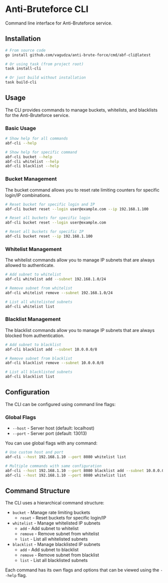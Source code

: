 # Anti-Bruteforce CLI

Command line interface for Anti-Bruteforce service.

## Installation

```bash
# From source code
go install github.com/vagudza/anti-brute-force/cmd/abf-cli@latest

# Or using task (from project root)
task install-cli

# Or just build without installation
task build-cli
```

## Usage

The CLI provides commands to manage buckets, whitelists, and blacklists for the Anti-Bruteforce service.

### Basic Usage

```bash
# Show help for all commands
abf-cli --help

# Show help for specific command
abf-cli bucket --help
abf-cli whitelist --help
abf-cli blacklist --help
```

### Bucket Management

The bucket command allows you to reset rate limiting counters for specific login/IP combinations.

```bash
# Reset bucket for specific login and IP
abf-cli bucket reset --login user@example.com --ip 192.168.1.100

# Reset all buckets for specific login
abf-cli bucket reset --login user@example.com

# Reset all buckets for specific IP
abf-cli bucket reset --ip 192.168.1.100
```

### Whitelist Management

The whitelist commands allow you to manage IP subnets that are always allowed to authenticate.

```bash
# Add subnet to whitelist
abf-cli whitelist add --subnet 192.168.1.0/24

# Remove subnet from whitelist
abf-cli whitelist remove --subnet 192.168.1.0/24

# List all whitelisted subnets
abf-cli whitelist list
```

### Blacklist Management

The blacklist commands allow you to manage IP subnets that are always blocked from authentication.

```bash
# Add subnet to blacklist
abf-cli blacklist add --subnet 10.0.0.0/8

# Remove subnet from blacklist
abf-cli blacklist remove --subnet 10.0.0.0/8

# List all blacklisted subnets
abf-cli blacklist list
```

## Configuration

The CLI can be configured using command line flags:

### Global Flags
- `--host` - Server host (default: localhost)
- `--port` - Server port (default: 13013)

You can use global flags with any command:

```bash
# Use custom host and port
abf-cli --host 192.168.1.10 --port 8080 whitelist list

# Multiple commands with same configuration
abf-cli --host 192.168.1.10 --port 8080 blacklist add --subnet 10.0.0.0/8
abf-cli --host 192.168.1.10 --port 8080 whitelist list
```

## Command Structure

The CLI uses a hierarchical command structure:

- `bucket` - Manage rate limiting buckets
  - `reset` - Reset buckets for specific login/IP
- `whitelist` - Manage whitelisted IP subnets
  - `add` - Add subnet to whitelist
  - `remove` - Remove subnet from whitelist
  - `list` - List all whitelisted subnets
- `blacklist` - Manage blacklisted IP subnets
  - `add` - Add subnet to blacklist
  - `remove` - Remove subnet from blacklist
  - `list` - List all blacklisted subnets

Each command has its own flags and options that can be viewed using the `--help` flag. 